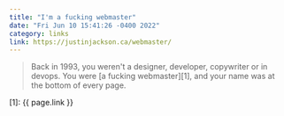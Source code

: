```yaml
---
title: "I'm a fucking webmaster"
date: "Fri Jun 10 15:41:26 -0400 2022"
category: links
link: https://justinjackson.ca/webmaster/
---
```


> Back in 1993, you weren't a designer, developer, copywriter or in devops.
> You were [a fucking webmaster][1], and your name was at the bottom of every
> page.

[1]: {{ page.link }}
